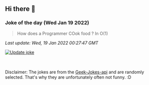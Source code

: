 ## Hi there 👋

### Joke of the day (Wed Jan 19 2022)
<!-- joke -->
>How does a Programmer COok food ? In O(1)
<!-- /joke -->

*Last update: Wed, 19 Jan 2022 00:27:47 GMT*

[![Update joke](https://github.com/nclskfm/nclskfm/actions/workflows/joke.yml/badge.svg)](https://github.com/nclskfm/nclskfm/actions/workflows/joke.yml)

<br><br>
Disclaimer: The jokes are from the [Geek-Jokes-api](https://github.com/sameerkumar18/geek-joke-api) and are randomly selected. That's why they are unfortunately often not funny. :D
